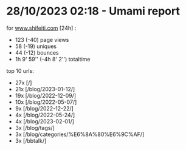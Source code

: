 # 28/10/2023 02:18 - Umami report
for www.shifeiti.com [24h] :

 - 123 (-40) page views
 - 58 (-19) uniques
 - 44 (-12) bounces
 - 1h 9' 59'' (-4h 8' 2'') totaltime


top 10 urls:
 - 27x [/]
 - 21x [/blog/2023-01-12/]
 - 19x [/blog/2022-12-09/]
 - 10x [/blog/2022-05-07/]
 - 9x [/blog/2022-12-22/]
 - 4x [/blog/2022-05-24/]
 - 4x [/blog/2023-02-01/]
 - 3x [/blog/tags/]
 - 3x [/blog/categories/%E6%8A%80%E6%9C%AF/]
 - 3x [/bbtalk/]


